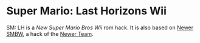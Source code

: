 # Super Mario: Last Horizons Wii

SM: LH is a *New Super Mario Bros Wii* rom hack.
It is also based on [Newer SMBW](https://newerteam.com/wii), a hack of the [Newer Team](https://newerteam.com/).
